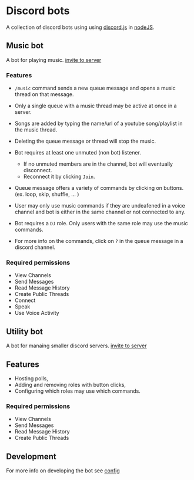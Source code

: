 # Discord bots

A collection of discord bots using using [discord.js](https://discord.js.org/#/) in [nodeJS](https://nodejs.org/en/about/).

## Music bot

A bot for playing music.
[invite to server](https://discord.com/api/oauth2/authorize?client_id=806226473069314048&permissions=51576375296&scope=bot%20applications.commands)

### Features

-   `/music` command sends a new queue message and opens a music thread on that message.

-   Only a single queue with a music thread may be active at once in a server.

-   Songs are added by typing the name/url of a youtube song/playlist in the music thread.

-   Deleting the queue message or thread will stop the music.

-   Bot requires at least one unmuted (non bot) listener.

    -   If no unmuted members are in the channel, bot will eventually disconnect.
    -   Reconnect it by clicking `Join`.

-   Queue message offers a variety of commands by clicking on buttons. (ex. loop, skip, shuffle, ... )

-   User may only use music commands if they are undeafened in a voice channel and bot is either
    in the same channel or not connected to any.

-   Bot requires a `DJ` role. Only users with the same role may use the
    music commands.

-   For more info on the commands, click on `?` in the queue message in a discord channel.

### Required permissions

-   View Channels
-   Send Messages
-   Read Message History
-   Create Public Threads
-   Connect
-   Speak
-   Use Voice Activity

## Utility bot

A bot for manaing smaller discord servers.
[invite to server](https://discord.com/api/oauth2/authorize?client_id=763366736586080257&permissions=51539676160&scope=bot%20applications.commands)

## Features

-   Hosting polls,
-   Adding and removing roles with button clicks,
-   Configuring which roles may use which commands.

### Required permissions

-   View Channels
-   Send Messages
-   Read Message History
-   Create Public Threads

## Development

For more info on developing the bot see [config](docs/CONFIG.md)
